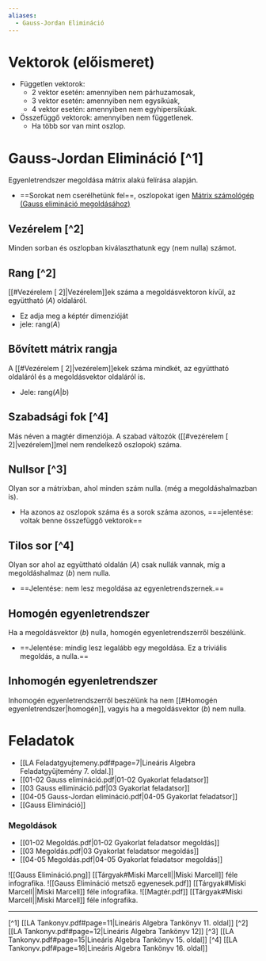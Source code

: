 ```yaml
---
aliases:
  - Gauss-Jordan Elimináció
---
```

# Vektorok (előismeret)
- Független vektorok: 
	- 2 vektor esetén: amennyiben nem párhuzamosak,
	- 3 vektor esetén: amennyiben nem egysíkúak,
	- 4 vektor esetén: amennyiben nem egyhipersíkúak.
- Összefüggő vektorok: amennyiben nem függetlenek.
	- Ha több sor van mint oszlop.
# Gauss-Jordan Elimináció [^1]
Egyenletrendszer megoldása mátrix alakú felírása alapján.
- ==Sorokat nem cserélhetünk fel==, oszlopokat igen
[Mátrix számológép (Gauss elimináció megoldásához)](https://matrixcalc.org/slu.html)
## Vezérelem [^2]
Minden sorban és oszlopban kiválaszthatunk egy (nem nulla) számot.
## Rang [^2]
[[#Vezérelem [ 2]|Vezérelem]]ek száma a megoldásvektoron kívűl, az együttható ($A$) oldaláról.
- Ez adja meg a képtér dimenzióját
- jele: $\text{rang}(A)$
## Bővített mátrix rangja
A [[#Vezérelem [ 2]|vezérelem]]ekek száma mindkét, az együttható oldaláról és a megoldásvektor oldaláról is.
- Jele: $\text{rang}(A|b)$
## Szabadsági fok [^4]
Más néven a magtér dimenziója. A szabad változók ([[#vezérelem [ 2]|vezérelem]]mel nem rendelkező oszlopok) száma.
## Nullsor [^3]
Olyan sor a mátrixban, ahol minden szám nulla. (még a megoldáshalmazban is).
- Ha azonos az oszlopok száma és a sorok száma azonos, ===jelentése: voltak benne összefüggő vektorok==
## Tilos sor [^4]
Olyan sor ahol az együttható oldalán ($A$) csak nullák vannak, míg a megoldáshalmaz ($b$) nem nulla.
- ==Jelentése: nem lesz megoldása az egyenletrendszernek.==
## Homogén egyenletrendszer
Ha a megoldásvektor ($b$) nulla, homogén egyenletrendszerről beszélünk.
- ==Jelentése: mindig lesz legalább egy megoldása. Ez a triviális megoldás, a nulla.==
## Inhomogén egyenletrendszer
Inhomogén egyenletrendszerről beszélünk ha nem [[#Homogén egyenletrendszer|homogén]], vagyis ha a megoldásvektor ($b$) nem nulla.
# Feladatok
- [[LA Feladatgyujtemeny.pdf#page=7|Lineáris Algebra Feladatgyűjtemény 7. oldal.]]
- [[01-02 Gauss elimináció.pdf|01-02 Gyakorlat feladatsor]]
- [[03 Gauss ellimináció.pdf|03 Gyakorlat feladatsor]]
- [[04-05 Gauss-Jordan elimináció.pdf|04-05 Gyakorlat feladatsor]]
- [[Gauss Elimináció]]
### Megoldások
- [[01-02 Megoldás.pdf|01-02 Gyakorlat feladatsor megoldás]]
- [[03 Megoldás.pdf|03 Gyakorlat feladatsor megoldás]]
- [[04-05 Megoldás.pdf|04-05 Gyakorlat feladatsor megoldás]]

![[Gauss Elimináció.png]]
[[Tárgyak#Miski Marcell||Miski Marcell]] féle infografika.
![[Gauss Elimináció metsző egyenesek.pdf]]
[[Tárgyak#Miski Marcell||Miski Marcell]] féle infografika.
![[Magtér.pdf]]
[[Tárgyak#Miski Marcell||Miski Marcell]] féle infografika.

---

[^1] [[LA Tankonyv.pdf#page=11|Lineáris Algebra Tankönyv 11. oldal]]
[^2] [[LA Tankonyv.pdf#page=12|Lineáris Algebra Tankönyv 12]]
[^3] [[LA Tankonyv.pdf#page=15|Lineáris Algebra Tankönyv 15. oldal]]
[^4] [[LA Tankonyv.pdf#page=16|Lineáris Algebra Tankönyv 16. oldal]]
